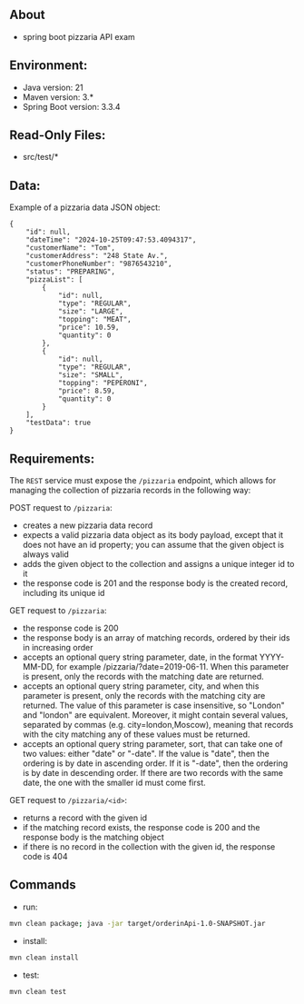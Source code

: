 ## About
- spring boot pizzaria API exam
## Environment:
- Java version: 21
- Maven version: 3.*
- Spring Boot version: 3.3.4

## Read-Only Files:
- src/test/*

## Data:
Example of a pizzaria data JSON object:
```
{
    "id": null,
    "dateTime": "2024-10-25T09:47:53.4094317",
    "customerName": "Tom",
    "customerAddress": "248 State Av.",
    "customerPhoneNumber": "9876543210",
    "status": "PREPARING",
    "pizzaList": [
        {
            "id": null,
            "type": "REGULAR",
            "size": "LARGE",
            "topping": "MEAT",
            "price": 10.59,
            "quantity": 0
        },
        {
            "id": null,
            "type": "REGULAR",
            "size": "SMALL",
            "topping": "PEPERONI",
            "price": 8.59,
            "quantity": 0
        }
    ],
    "testData": true
}
```

## Requirements:
The `REST` service must expose the `/pizzaria` endpoint, which allows for managing the collection of pizzaria records in the following way:


POST request to `/pizzaria`:

- creates a new pizzaria data record
- expects a valid pizzaria data object as its body payload, except that it does not have an id property; you can assume that the given object is always valid
- adds the given object to the collection and assigns a unique integer id to it
- the response code is 201 and the response body is the created record, including its unique id


GET request to `/pizzaria`:

- the response code is 200
- the response body is an array of matching records, ordered by their ids in increasing order
- accepts an optional query string parameter, date, in the format YYYY-MM-DD, for example /pizzaria/?date=2019-06-11. When this parameter is present, only the records with the matching date are returned.
- accepts an optional query string parameter, city, and when this parameter is present, only the records with the matching city are returned. The value of this parameter is case insensitive, so "London" and "london" are equivalent. Moreover, it might contain several values, separated by commas (e.g. city=london,Moscow), meaning that records with the city matching any of these values must be returned.
- accepts an optional query string parameter, sort, that can take one of two values: either "date" or "-date". If the value is "date", then the ordering is by date in ascending order. If it is "-date", then the ordering is by date in descending order. If there are two records with the same date, the one with the smaller id must come first.


GET request to `/pizzaria/<id>`:

- returns a record with the given id
- if the matching record exists, the response code is 200 and the response body is the matching object
- if there is no record in the collection with the given id, the response code is 404

## Commands
- run: 
```bash
mvn clean package; java -jar target/orderinApi-1.0-SNAPSHOT.jar
```
- install: 
```bash
mvn clean install
```
- test: 
```bash
mvn clean test
```
